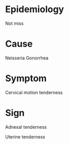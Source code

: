 
# Epidemiology

Not miss

# Cause

Neisseria Gonorrhea

# Symptom

Cervical motion tenderness

# Sign

Adnexal tenderness

Uterine tenderness
